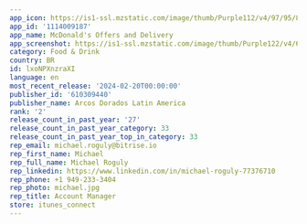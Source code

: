 ```yaml
---
app_icon: https://is1-ssl.mzstatic.com/image/thumb/Purple112/v4/97/95/83/97958358-ab5c-c12e-c2f6-473c0ad11e8f/AppIcon-0-0-1x_U007emarketing-0-4-0-512MB-85-220.png/1024x1024bb.png
app_id: '1114009187'
app_name: McDonald's Offers and Delivery
app_screenshot: https://is1-ssl.mzstatic.com/image/thumb/Purple122/v4/6c/ca/c7/6ccac7ae-61cf-9af8-25ee-fadb599f1d0d/5c582321-43ba-4df9-ac8d-f535fa988055_iOS66_ING_01.png/1242x2688bb.png
category: Food & Drink
country: BR
id: lxoNPXnzraXI
language: en
most_recent_release: '2024-02-20T00:00:00'
publisher_id: '610309440'
publisher_name: Arcos Dorados Latin America
rank: '2'
release_count_in_past_year: '27'
release_count_in_past_year_category: 33
release_count_in_past_year_top_in_category: 33
rep_email: michael.roguly@bitrise.io
rep_first_name: Michael
rep_full_name: Michael Roguly
rep_linkedin: https://www.linkedin.com/in/michael-roguly-77376710
rep_phone: +1 949-233-3404
rep_photo: michael.jpg
rep_title: Account Manager
store: itunes_connect
---
```

